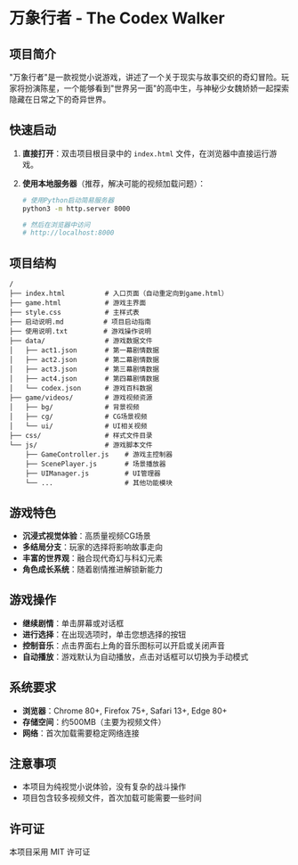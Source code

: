 # 万象行者 - The Codex Walker

## 项目简介

"万象行者"是一款视觉小说游戏，讲述了一个关于现实与故事交织的奇幻冒险。玩家将扮演陈星，一个能够看到"世界另一面"的高中生，与神秘少女魏娇娇一起探索隐藏在日常之下的奇异世界。

## 快速启动

1. **直接打开**：双击项目根目录中的 `index.html` 文件，在浏览器中直接运行游戏。

2. **使用本地服务器**（推荐，解决可能的视频加载问题）：
   ```bash
   # 使用Python启动简易服务器
   python3 -m http.server 8000
   
   # 然后在浏览器中访问
   # http://localhost:8000
   ```

## 项目结构

```
/
├── index.html          # 入口页面（自动重定向到game.html）
├── game.html           # 游戏主界面
├── style.css           # 主样式表
├── 启动说明.md          # 项目启动指南
├── 使用说明.txt         # 游戏操作说明
├── data/               # 游戏数据文件
│   ├── act1.json       # 第一幕剧情数据
│   ├── act2.json       # 第二幕剧情数据
│   ├── act3.json       # 第三幕剧情数据
│   ├── act4.json       # 第四幕剧情数据
│   └── codex.json      # 游戏百科数据
├── game/videos/        # 游戏视频资源
│   ├── bg/             # 背景视频
│   ├── cg/             # CG场景视频
│   └── ui/             # UI相关视频
├── css/                # 样式文件目录
└── js/                 # 游戏脚本文件
    ├── GameController.js    # 游戏主控制器
    ├── ScenePlayer.js       # 场景播放器
    ├── UIManager.js         # UI管理器
    └── ...                  # 其他功能模块
```

## 游戏特色

- **沉浸式视觉体验**：高质量视频CG场景
- **多结局分支**：玩家的选择将影响故事走向
- **丰富的世界观**：融合现代奇幻与科幻元素
- **角色成长系统**：随着剧情推进解锁新能力

## 游戏操作

- **继续剧情**：单击屏幕或对话框
- **进行选择**：在出现选项时，单击您想选择的按钮
- **控制音乐**：点击界面右上角的音乐图标可以开启或关闭声音
- **自动播放**：游戏默认为自动播放，点击对话框可以切换为手动模式

## 系统要求

- **浏览器**：Chrome 80+, Firefox 75+, Safari 13+, Edge 80+
- **存储空间**：约500MB（主要为视频文件）
- **网络**：首次加载需要稳定网络连接

## 注意事项

- 本项目为纯视觉小说体验，没有复杂的战斗操作
- 项目包含较多视频文件，首次加载可能需要一些时间

## 许可证

本项目采用 MIT 许可证